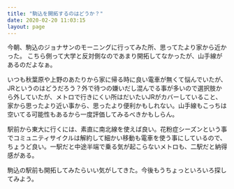 ```yaml
---
title: "駒込を開拓するのはどうか？"
date: 2020-02-20 11:03:15
layout: page
---
```

今朝、駒込のジョナサンのモーニングに行ってみた所、思ってたより家から近かった。
こちら側って大学と反対側なのであまり開拓してなかったが、山手線があるのだよなぁ。

いつも秋葉原や上野のあたりから家に帰る時に良い電車が無くて悩んでいたが、JRというのはどうだろう？外で待つの嫌いだし混んでる事が多いので選択肢から外していたが、メトロで行きにくい所はだいたいJRがカバーしていること、家から思ったより近い事から、思ったより便利かもしれない。山手線もこっちは空いてる可能性もあるから一度評価してみるべきかもしらん。

駅前から東大に行くには、素直に南北線を使えば良い。花粉症シーズンという事でコミュニティサイクルは解約して細かい移動も電車を使う事にしているので、ちょうど良い。一駅だと中途半端で乗る気が起こらないメトロも、二駅だと納得感がある。

駒込の駅前も開拓してみたらいい気がしてきた。今後もうちょっといろいろ探してみよう。